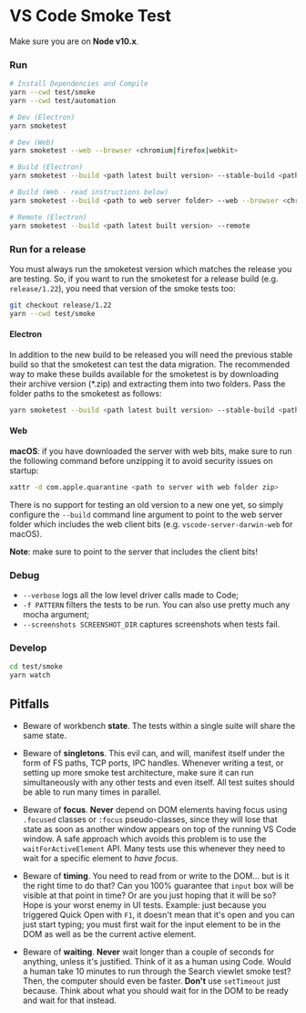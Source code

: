 # VS Code Smoke Test

Make sure you are on **Node v10.x**.

### Run

```bash
# Install Dependencies and Compile
yarn --cwd test/smoke
yarn --cwd test/automation

# Dev (Electron)
yarn smoketest

# Dev (Web)
yarn smoketest --web --browser <chromium|firefox|webkit>

# Build (Electron)
yarn smoketest --build <path latest built version> --stable-build <path to previous stable version>

# Build (Web - read instructions below)
yarn smoketest --build <path to web server folder> --web --browser <chromium|firefox|webkit>

# Remote (Electron)
yarn smoketest --build <path latest built version> --remote
```

### Run for a release

You must always run the smoketest version which matches the release you are testing. So, if you want to run the smoketest for a release build (e.g. `release/1.22`), you need that version of the smoke tests too:

```bash
git checkout release/1.22
yarn --cwd test/smoke
```

#### Electron

In addition to the new build to be released you will need the previous stable build so that the smoketest can test the data migration.
The recommended way to make these builds available for the smoketest is by downloading their archive version (\*.zip) and extracting
them into two folders. Pass the folder paths to the smoketest as follows:

```bash
yarn smoketest --build <path latest built version> --stable-build <path to previous stable version>
```

#### Web

**macOS**: if you have downloaded the server with web bits, make sure to run the following command before unzipping it to avoid security issues on startup:

```bash
xattr -d com.apple.quarantine <path to server with web folder zip>
```

There is no support for testing an old version to a new one yet, so simply configure the `--build` command line argument to point to
the web server folder which includes the web client bits (e.g. `vscode-server-darwin-web` for macOS).

**Note**: make sure to point to the server that includes the client bits!

### Debug

- `--verbose` logs all the low level driver calls made to Code;
- `-f PATTERN` filters the tests to be run. You can also use pretty much any mocha argument;
- `--screenshots SCREENSHOT_DIR` captures screenshots when tests fail.

### Develop

```bash
cd test/smoke
yarn watch
```

## Pitfalls

- Beware of workbench **state**. The tests within a single suite will share the same state.

- Beware of **singletons**. This evil can, and will, manifest itself under the form of FS paths, TCP ports, IPC handles. Whenever writing a test, or setting up more smoke test architecture, make sure it can run simultaneously with any other tests and even itself.	All test suites should be able to run many times in parallel.

- Beware of **focus**. **Never** depend on DOM elements having focus using `.focused` classes or `:focus` pseudo-classes, since they will lose that state as soon as another window appears on top of the running VS Code window. A safe approach which avoids this problem is to use the `waitForActiveElement` API. Many tests use this whenever they need to wait for a specific element to _have focus_.

- Beware of **timing**. You need to read from or write to the DOM... but is it the right time to do that? Can you 100% guarantee that `input` box will be visible at that point in time? Or are you just hoping that it will be so? Hope is your worst enemy in UI tests. Example: just because you triggered Quick Open with `F1`, it doesn't mean that it's open and you can just start typing; you must first wait for the input element to be in the DOM as well as be the current active element.

- Beware of **waiting**. **Never** wait longer than a couple of seconds for anything, unless it's justified. Think of it as a human using Code. Would a human take 10 minutes to run through the Search viewlet smoke test? Then, the computer should even be faster. **Don't** use `setTimeout` just because. Think about what you should wait for in the DOM to be ready and wait for that instead.
